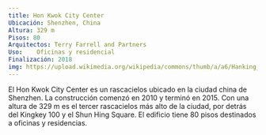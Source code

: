 ```yaml
---
title: Hon Kwok City Center
Ubicación: Shenzhen, China
Altura: 329 m
Pisos: 80
Arquitectos: Terry Farrell and Partners
Uso: 	Oficinas y residencial
Finalización: 2018
img: https://upload.wikimedia.org/wikipedia/commons/thumb/a/a6/Hanking_Center2021.jpg/280px-Hanking_Center2021.jpg
---
```

El Hon Kwok City Center​ es un rascacielos ubicado en la ciudad china de Shenzhen. La construcción comenzó en 2010 y terminó en 2015. Con una altura de 329 m es el tercer rascacielos más alto de la ciudad, por detrás del Kingkey 100 y el Shun Hing Square. El edificio tiene 80 pisos destinados a oficinas y residencias. 
